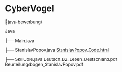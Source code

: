 # CyberVogel

🧠java-bewerbung/

Java

├── Main.java

├── StanislavPopov.java [StanislavPopov_Code.html](./StanislavPopov_Code.html)

├── SkillCore.java Deutsch_B2_Leben_Deutschland.pdf Beurteilungsbogen_StanislavPopov.pdf
